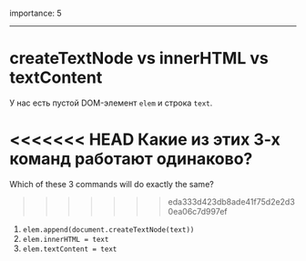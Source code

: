 importance: 5

---

# createTextNode vs innerHTML vs textContent

У нас есть пустой DOM-элемент `elem` и строка `text`.

<<<<<<< HEAD
Какие из этих 3-х команд работают одинаково?
=======
Which of these 3 commands will do exactly the same?
>>>>>>> eda333d423db8ade41f75d2e2d30ea06c7d997ef

1. `elem.append(document.createTextNode(text))`
2. `elem.innerHTML = text`
3. `elem.textContent = text`
